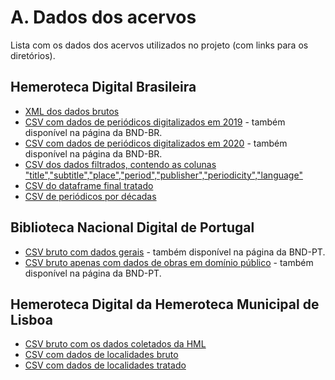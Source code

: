 # A. Dados dos acervos

Lista com os dados dos acervos utilizados no projeto (com links para os diretórios).

## Hemeroteca Digital Brasileira

- [XML dos dados brutos](../../data/bndbr/exp_per_marcxml.xml)
- [CSV com dados de periódicos digitalizados em 2019](../../data/bndbr/bnd-br_periodicos_2019.csv) - também disponível na página da BND-BR.
- [CSV com dados de periódicos digitalizados em 2020](../../data/bndbr/bnd-br_periodicos_2020.csv) - também disponível na página da BND-BR.
- [CSV dos dados filtrados, contendo as colunas "title","subtitle","place","period","publisher","periodicity","language"](../../data/bndbr/complete_data.csv)
- [CSV do dataframe final tratado](../../data/bndbr/dataframe_hdb.csv)
- [CSV de periódicos por décadas](../../data/bndbr/periodicos_dec.csv)

## Biblioteca Nacional Digital de Portugal

- [CSV bruto com dados gerais](../../data/bndpt/bnd-pt.csv) - também disponível na página da BND-PT.
- [CSV bruto apenas com dados de obras em domínio público](../../data/bndpt/bnd-pt_livre.csv) - também disponível na página da BND-PT.


## Hemeroteca Digital da Hemeroteca Municipal de Lisboa

- [CSV bruto com os dados coletados da HML](../../data/hml/hemeroteca_lisboa.csv)
- [CSV com dados de localidades bruto](../../data/hml/locais_hemeroteca_lisboa_raw.csv)
- [CSV com dados de localidades tratado](../../data/hml/locais_hemeroteca_lisboa.csv)